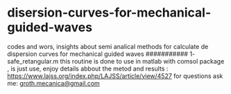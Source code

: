 # disersion-curves-for-mechanical-guided-waves
codes and wors, insights about semi analical methods for calculate de dispersion curves for mechanical guided waves
###########
1- safe_retangular.m
this routine is done to use in matlab with comsol package , is just use, enjoy
details abbout the metod and results : https://www.lajss.org/index.php/LAJSS/article/view/4527
for questions ask me:   groth.mecanica@gmail.com


